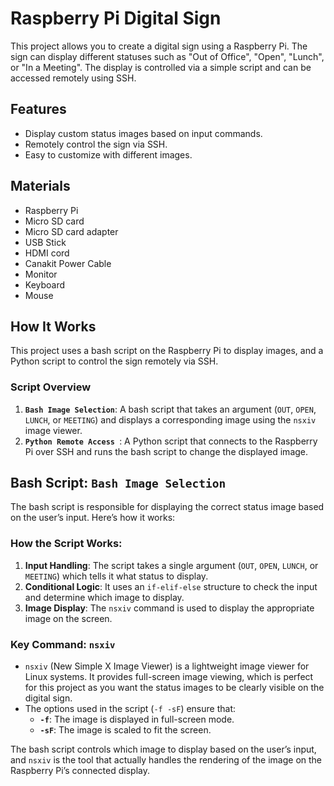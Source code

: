 # Raspberry Pi Digital Sign

This project allows you to create a digital sign using a Raspberry Pi. The sign can display different statuses such as "Out of Office", "Open", "Lunch", or "In a Meeting". The display is controlled via a simple script and can be accessed remotely using SSH.

## Features
- Display custom status images based on input commands.
- Remotely control the sign via SSH.
- Easy to customize with different images.

## Materials
- Raspberry Pi
- Micro SD card
- Micro SD card adapter
- USB Stick
- HDMI cord
- Canakit Power Cable
- Monitor
- Keyboard 
- Mouse

## How It Works
This project uses a bash script on the Raspberry Pi to display images, and a Python script to control the sign remotely via SSH.

### Script Overview
1. **`Bash Image Selection`**: A bash script that takes an argument (`OUT`, `OPEN`, `LUNCH`, or `MEETING`) and displays a corresponding image using the `nsxiv` image viewer.
2. **`Python Remote Access `**: A Python script that connects to the Raspberry Pi over SSH and runs the bash script to change the displayed image.

## Bash Script: `Bash Image Selection`

The bash script is responsible for displaying the correct status image based on the user’s input. Here’s how it works:

### How the Script Works:
1. **Input Handling**: The script takes a single argument (`OUT`, `OPEN`, `LUNCH`, or `MEETING`) which tells it what status to display.
2. **Conditional Logic**: It uses an `if-elif-else` structure to check the input and determine which image to display.
3. **Image Display**: The `nsxiv` command is used to display the appropriate image on the screen.

### Key Command: `nsxiv`
- `nsxiv` (New Simple X Image Viewer) is a lightweight image viewer for Linux systems. It provides full-screen image viewing, which is perfect for this project as you want the status images to be clearly visible on the digital sign.
- The options used in the script (`-f -sF`) ensure that:
  - **`-f`**: The image is displayed in full-screen mode.
  - **`-sF`**: The image is scaled to fit the screen.

The bash script controls which image to display based on the user’s input, and `nsxiv` is the tool that actually handles the rendering of the image on the Raspberry Pi’s connected display.
